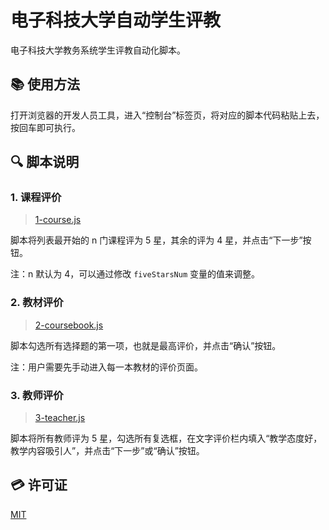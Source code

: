 # 电子科技大学自动学生评教

电子科技大学教务系统学生评教自动化脚本。

## 📚 使用方法

打开浏览器的开发人员工具，进入“控制台”标签页，将对应的脚本代码粘贴上去，按回车即可执行。

## 🔍 脚本说明

### 1. 课程评价

> [1-course.js](https://github.com/mrcaidev/uestc-student-grading/blob/master/1-course.js)

脚本将列表最开始的 n 门课程评为 5 星，其余的评为 4 星，并点击“下一步”按钮。

注：n 默认为 4，可以通过修改 `fiveStarsNum` 变量的值来调整。

### 2. 教材评价

> [2-coursebook.js](https://github.com/mrcaidev/uestc-student-grading/blob/master/2-coursebook.js)

脚本勾选所有选择题的第一项，也就是最高评价，并点击“确认”按钮。

注：用户需要先手动进入每一本教材的评价页面。

### 3. 教师评价

> [3-teacher.js](https://github.com/mrcaidev/uestc-student-grading/blob/master/3-teacher.js)

脚本将所有教师评为 5 星，勾选所有复选框，在文字评价栏内填入“教学态度好，教学内容吸引人”，并点击“下一步”或“确认”按钮。

## 💳 许可证

[MIT](https://github.com/mrcaidev/uestc-student-grading/blob/master/LICENSE)
